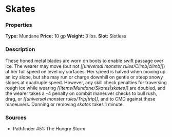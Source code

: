 ﻿---
Title: "Skates"
Type: "Mundane"
Price: "10 gp"
Weight: "3 lbs."
Slot: "Slotless"
Description: |
  "These honed metal blades are worn on boots to enable swift passage over ice. The wearer may move (but not climb) at her full speed on level icy surfaces. Her speed is halved when moving up an icy slope, but she may run or charge downhill on gentle or steep snowy slopes at quadruple speed. However, any skill check penalties for traversing rough ice while wearing skates are doubled, and the wearer takes a –4 penalty on combat maneuver checks to bull rush, drag, or trip, and to CMD against these maneuvers. Donning or removing skates takes 1 minute."
Sources: "['Pathfinder #51: The Hungry Storm']"
---

# Skates

### Properties

**Type:** Mundane **Price:** 10 gp **Weight:** 3 lbs. **Slot:** Slotless

### Description

These honed metal blades are worn on boots to enable swift passage over ice. The wearer may move (but not _[[universal monster rules/Climb|climb]]_) at her full speed on level icy surfaces. Her speed is halved when moving up an icy slope, but she may run or charge downhill on gentle or steep snowy slopes at quadruple speed. However, any skill check penalties for traversing rough ice while wearing _[[items/Mundane/Skates|skates]]_ are doubled, and the wearer takes a –4 penalty on combat maneuver checks to bull rush, drag, or _[[universal monster rules/Trip|trip]]_, and to CMD against these maneuvers. Donning or removing _skates_ takes 1 minute.

### Sources

* Pathfinder #51: The Hungry Storm